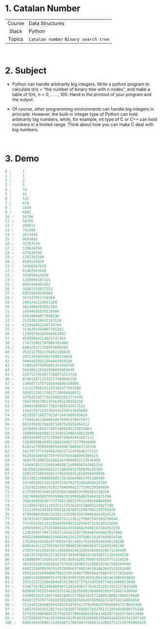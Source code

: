 # 1. Catalan Number

|        |                                       |
| :----: | ------------------------------------- |
| Course | Data Structures                       |
| Stack  | Python                                |
| Topics | `Catalan number` `Binary search tree` |

<br/>

# 2. Subject

* Python can handle arbitrarily big integers. Write a python program to calculate t(n) = “the number of binary tree with n nodes”, and make a table of t(n), n = 0, . . . , 100. Hand in the printout of your program and the output.

* Of course, other programming environments can handle big integers in principle. However, the built-in integer type of Python can hold arbitrarily big numbers, while, for example, int type of C or C++ can hold numbers in a limited range. Think about how you can make C deal with big numbers.

<br/>

# 3. Demo

```c
0 :     1
1 :     1
2 :     2
3 :     5
4 :     14
5 :     42
6 :     132
7 :     429
8 :     1430
9 :     4862
10 :    16796
11 :    58786
12 :    208012
13 :    742900
14 :    2674440
15 :    9694845
16 :    35357670
17 :    129644790
18 :    477638700
19 :    1767263190
20 :    6564120420
21 :    24466267020
22 :    91482563640
23 :    343059613650
24 :    1289904147324
25 :    4861946401452
26 :    18367353072152
27 :    69533550916004
28 :    263747951750360
29 :    1002242216651368
30 :    3814986502092304
31 :    14544636039226909
32 :    55534064877048198
33 :    212336130412243110
34 :    812944042149730764
35 :    3116285494907301262
36 :    11959798385860453492
37 :    45950804324621742364
38 :    176733862787006701400
39 :    680425371729975800390
40 :    2622127042276492108820
41 :    10113918591637898134020
42 :    39044429911904443959240
43 :    150853479205085351660700
44 :    583300119592996693088040
45 :    2257117854077248073253720
46 :    8740328711533173390046320
47 :    33868773757191046886429490
48 :    131327898242169365477991900
49 :    509552245179617138054608572
50 :    1978261657756160653623774456
51 :    7684785670514316385230816156
52 :    29869166945772625950142417512
53 :    116157871455782434250553845880
54 :    451959718027953471447609509424
55 :    1759414616608818870992479875972
56 :    6852456927844873497549658464312
57 :    26700952856774851904245220912664
58 :    104088460289122304033498318812080
59 :    405944995127576985730643443367112
60 :    1583850964596120042686772779038896
61 :    6182127958584855650487080847216336
62 :    24139737743045626825711458546273312
63 :    94295850558771979787935384946380125
64 :    368479169875816659479009042713546950
65 :    1440418573150919668872489894243865350
66 :    5632681584560312734993915705849145100
67 :    22033725021956517463358552614056949950
68 :    86218923998960285726185640663701108500
69 :    337485502510215975556783793455058624700
70 :    1321422108420282270489942177190229544600
71 :    5175569924646105559418940193995065716350
72 :    20276890389709399862928998568254641025700
73 :    79463489365077377841208237632349268884500
74 :    311496878311103321137536291518809134027240
75 :    1221395654430378811828760722007962130791020
76 :    4790408930363303911328386208394864461024520
77 :    18793142726809884575211361279087545193250040
78 :    73745243611532458459690151854647329239335600
79 :    289450081175264899454283846029490767264392230
80 :    1136359577947336271931632877004667456667613940
81 :    4462290049988320482463241297506133183499654740
82 :    17526585015616776834735140517915655636396234280
83 :    68854441132780194707888052034668647142985206100
84 :    270557451039395118028642463289168566420671280440
85 :    1063353702922273835973036658043476458723103404520
86 :    4180080073556524734514695828170907458428751314320
87 :    16435314834665426797069144960762886143367590394940
88 :    64633260585762914370496637486146181462681535261000
89 :    254224158304000796523953440778841647086547372026600
90 :    1000134600800354781929399250536541864362461089950800
91 :    3935312233584004685417853572763349509774031680023800
92 :    15487357822491889407128326963778343232013931127835600
93 :    60960876535340415751462563580829648891969728907438000
94 :    239993345518077005168915776623476723006280827488229600
95 :    944973797977428207852605870454939596837230758234904050
96 :    3721443204405954385563870541379246659709506697378694300
97 :    14657929356129575437016877846657032761712954950899755100
98 :    57743358069601357782187700608042856334020731624756611000
99 :    227508830794229349661819540395688853956041682601541047340
100 :   896519947090131496687170070074100632420837521538745909320
```
